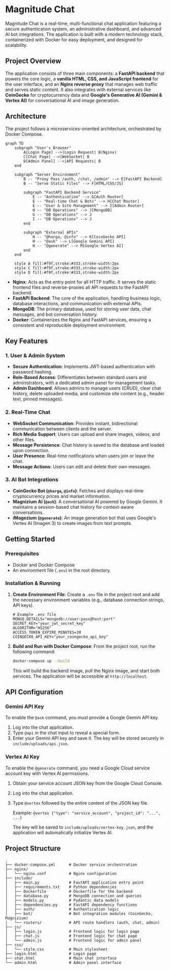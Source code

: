 # Magnitude Chat

Magnitude Chat is a real-time, multi-functional chat application featuring a secure authentication system, an administrative dashboard, and advanced AI bot integrations. The application is built with a modern technology stack, containerized with Docker for easy deployment, and designed for scalability.

## Project Overview

The application consists of three main components: a **FastAPI backend** that powers the core logic, a **vanilla HTML, CSS, and JavaScript frontend** for the user interface, and an **Nginx reverse proxy** that manages web traffic and serves static content. It also integrates with external services like **CoinGecko** for cryptocurrency data and **Google's Generative AI (Gemini & Vertex AI)** for conversational AI and image generation.

## Architecture

The project follows a microservices-oriented architecture, orchestrated by Docker Compose.

```mermaid
graph TD
    subgraph "User's Browser"
        A[Login Page] -->|Login Request| B(Nginx)
        C[Chat Page] -->|WebSocket| B
        D[Admin Panel] -->|API Requests| B
    end

    subgraph "Server Environment"
        B -- "Proxy Pass /auth, /chat, /admin" --> E[FastAPI Backend]
        B -- "Serve Static Files" --> F[HTML/CSS/JS]

        subgraph "FastAPI Backend Service"
            E -- "Authentication" --> G[Auth Router]
            E -- "Real-time Chat & Bots" --> H[Chat Router]
            E -- "User & Site Management" --> I[Admin Router]
            H -- "DB Operations" --> J[MongoDB]
            G -- "DB Operations" --> J
            I -- "DB Operations" --> J
        end

        subgraph "External APIs"
            H -- "@harga, @info" --> K[CoinGecko API]
            H -- "@ask" --> L[Google Gemini API]
            H -- "@generate" --> M[Google Vertex AI]
        end
    end

    style A fill:#f9f,stroke:#333,stroke-width:2px
    style C fill:#f9f,stroke:#333,stroke-width:2px
    style D fill:#f9f,stroke:#333,stroke-width:2px
```

-   **Nginx**: Acts as the entry point for all HTTP traffic. It serves the static frontend files and reverse-proxies all API requests to the FastAPI backend.
-   **FastAPI Backend**: The core of the application, handling business logic, database interactions, and communication with external APIs.
-   **MongoDB**: The primary database, used for storing user data, chat messages, and bot conversation history.
-   **Docker**: Containerizes the Nginx and FastAPI services, ensuring a consistent and reproducible deployment environment.

## Key Features

### 1. User & Admin System

-   **Secure Authentication**: Implements JWT-based authentication with password hashing.
-   **Role-Based Access**: Differentiates between standard users and administrators, with a dedicated admin panel for management tasks.
-   **Admin Dashboard**: Allows admins to manage users (CRUD), clear chat history, delete uploaded media, and customize site content (e.g., header text, pinned messages).

### 2. Real-Time Chat

-   **WebSocket Communication**: Provides instant, bidirectional communication between clients and the server.
-   **Rich Media Support**: Users can upload and share images, videos, and other files.
-   **Message Persistence**: Chat history is saved to the database and loaded upon connection.
-   **User Presence**: Real-time notifications when users join or leave the chat.
-   **Message Actions**: Users can edit and delete their own messages.

### 3. AI Bot Integrations

-   **CoinGecko Bot (`@harga`, `@info`)**: Fetches and displays real-time cryptocurrency prices and market information.
-   **Magnizium AI (`@ask`)**: A conversational AI powered by Google Gemini. It maintains a session-based chat history for context-aware conversations.
-   **iMagezium (`@generate`)**: An image generation bot that uses Google's Vertex AI (Imagen 3) to create images from text prompts.

## Getting Started

### Prerequisites

-   Docker and Docker Compose
-   An environment file (`.env`) in the root directory.

### Installation & Running

1.  **Create Environment File**:
    Create a `.env` file in the project root and add the necessary environment variables (e.g., database connection strings, API keys).

    ```env
    # Example .env file
    MONGO_DETAILS="mongodb://user:pass@host:port"
    SECRET_KEY="your_jwt_secret_key"
    ALGORITHM="HS256"
    ACCESS_TOKEN_EXPIRE_MINUTES=30
    COINGECKO_API_KEY="your_coingecko_api_key"
    ```

2.  **Build and Run with Docker Compose**:
    From the project root, run the following command:

    ```bash
    docker-compose up --build
    ```

    This will build the backend image, pull the Nginx image, and start both services. The application will be accessible at `http://localhost`.

## API Configuration

### Gemini API Key

To enable the `@ask` command, you must provide a Google Gemini API key.

1.  Log into the chat application.
2.  Type `@api` in the chat input to reveal a special form.
3.  Enter your Gemini API key and save it. The key will be stored securely in `include/uploads/api.json`.

### Vertex AI Key

To enable the `@generate` command, you need a Google Cloud service account key with Vertex AI permissions.

1.  Obtain your service account JSON key from the Google Cloud Console.
2.  Log into the chat application.
3.  Type `@vertex` followed by the entire content of the JSON key file.

    Example: `@vertex {"type": "service_account", "project_id": "...", ...}`

    The key will be saved to `include/uploads/vertex-key.json`, and the application will automatically initialize Vertex AI.

## Project Structure

```
.
├── docker-compose.yml      # Docker service orchestration
├── nginx/
│   └── nginx.conf          # Nginx configuration
├── include/
│   ├── main.py             # FastAPI application entry point
│   ├── requirements.txt    # Python dependencies
│   ├── Dockerfile          # Dockerfile for the backend
│   ├── database.py         # MongoDB connection and queries
│   ├── models.py           # Pydantic data models
│   ├── dependencies.py     # FastAPI dependency functions
│   ├── auth/               # Authentication logic
│   ├── bot/                # Bot integration modules (CoinGecko, Magnizium)
│   └── routers/            # API route handlers (auth, chat, admin)
├── js/
│   ├── login.js            # Frontend logic for login page
│   ├── chat.js             # Frontend logic for chat page
│   └── admin.js            # Frontend logic for admin panel
├── css/
│   └── style.css           # Main stylesheet
├── login.html              # Login page
├── chat.html               # Main chat interface
└── admin.html              # Admin panel interface